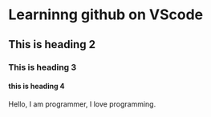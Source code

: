 # Learninng github on VScode

## This is heading 2

### This is heading 3

#### this is heading 4

Hello, I am programmer, I love programming.